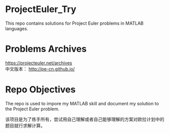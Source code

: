# ProjectEuler_Try
This repo contains solutions for Project Euler problems in MATLAB languages. 
# Problems Archives
<https://projecteuler.net/archives>  
中文版本：
<http://pe-cn.github.io/>
# Repo Objectives
The repo is used to impore my MATLAB skill and document my solution to the Project Euler problem.

该项目是为了练手所有，尝试用自己理解或者自己能够理解的方案对欧拉计划中的题目就行求解计算。
